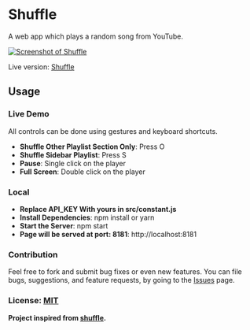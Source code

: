 # Shuffle
A web app which plays a random song from YouTube.

[![Screenshot of Shuffle]()]()

Live version: [Shuffle]()

## Usage

### Live Demo
All controls can be done using gestures and keyboard shortcuts.

- **Shuffle Other Playlist Section Only**: Press O 
- **Shuffle Sidebar Playlist**: Press S
- **Pause**: Single click on the player
- **Full Screen**: Double click on the player

### Local

- **Replace API_KEY With yours in src/constant.js**
- **Install Dependencies**: npm install or yarn
- **Start the Server**: npm start
- **Page will be served at port: 8181**: http://localhost:8181

### Contribution
Feel free to fork and submit bug fixes or even new features. You can file bugs, suggestions, and feature requests, by going to the [Issues](https://github.com/sndsabin/shuffle/issues/new) page.


### License: [MIT](https://opensource.org/licenses/MIT)

**Project inspired from [shuffle](https://github.com/amitness/shuffle).**